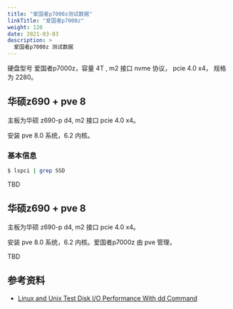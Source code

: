 ```yaml
---
title: "爱国者p7000z测试数据"
linkTitle: "爱国者p7000z"
weight: 120
date: 2021-03-03
description: >
  爱国者p7000z 测试数据
---
```


硬盘型号 爱国者p7000z，容量 4T , m2 接口 nvme 协议， pcie 4.0 x4， 规格为 2280。

## 华硕z690 + pve 8

主板为华硕 z690-p d4, m2 接口 pcie 4.0 x4。

安装 pve 8.0 系统，6.2 内核。

### 基本信息

```bash
$ lspci | grep SSD 

```

TBD

## 华硕z690 + pve 8

主板为华硕 z690-p d4, m2 接口 pcie 4.0 x4。

安装 pve 8.0 系统，6.2 内核。爱国者p7000z 由 pve 管理，

TBD

## 参考资料

- [Linux and Unix Test Disk I/O Performance With dd Command](https://www.cyberciti.biz/faq/howto-linux-unix-test-disk-performance-with-dd-command/)